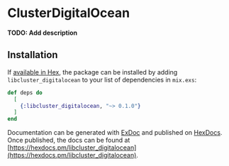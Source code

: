 # ClusterDigitalOcean

**TODO: Add description**

## Installation

If [available in Hex](https://hex.pm/docs/publish), the package can be installed
by adding `libcluster_digitalocean` to your list of dependencies in `mix.exs`:

```elixir
def deps do
  [
    {:libcluster_digitalocean, "~> 0.1.0"}
  ]
end
```

Documentation can be generated with [ExDoc](https://github.com/elixir-lang/ex_doc)
and published on [HexDocs](https://hexdocs.pm). Once published, the docs can
be found at [https://hexdocs.pm/libcluster_digitalocean](https://hexdocs.pm/libcluster_digitalocean).

